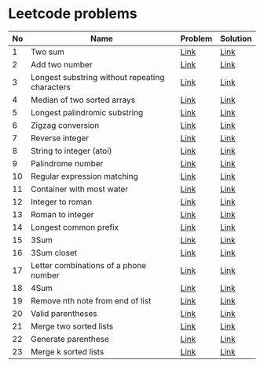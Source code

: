 # Leetcode problems
| No | Name | Problem | Solution |
|----|------|---------|----------|
| 1 | Two sum | [Link](https://leetcode.com/problems/two-sum/description/) | [Link](https://github.com/hieu1911/leetcode/blob/master/easy/1.two-sum.cpp) |
| 2 | Add two number | [Link](https://leetcode.com/problems/add-two-numbers/description/) | [Link](https://github.com/hieu1911/leetcode/blob/master/medium/2.add-two-number.cpp) |
| 3 | Longest substring without repeating characters | [Link](https://leetcode.com/problems/longest-substring-without-repeating-characters/description/) | [Link](https://github.com/hieu1911/leetcode/blob/master/medium/3.longest-substring-without-repeating-characters.cpp) |
| 4 | Median of two sorted arrays | [Link](https://leetcode.com/problems/median-of-two-sorted-arrays/description/) | [Link](https://github.com/hieu1911/leetcode/blob/master/hard/4.median-of-two-sorted-arrays.cpp) |
| 5 | Longest palindromic substring | [Link](https://leetcode.com/problems/longest-palindromic-substring/description/) | [Link](https://github.com/hieu1911/leetcode/blob/master/hard/5.longest-palindromic-substring.cpp) |
| 6 | Zigzag conversion | [Link](https://leetcode.com/problems/zigzag-conversion/description/) | [Link](https://github.com/hieu1911/leetcode/blob/master/medium/6.zigzag-conversion.cpp) |
| 7 | Reverse integer | [Link](https://leetcode.com/problems/reverse-integer/description/) | [Link](https://leetcode.com/problems/zigzag-conversion/description/) | [Link](https://github.com/hieu1911/leetcode/blob/master/medium/7.reverse-integer.cpp) |
| 8 | String to integer (atoi) | [Link](https://leetcode.com/problems/string-to-integer-atoi/) | [Link](https://github.com/hieu1911/leetcode/blob/master/medium/8.string-to-integer-atoi.cpp) |
| 9 | Palindrome number | [Link](https://leetcode.com/problems/palindrome-number/description/) | [Link](https://github.com/hieu1911/leetcode/blob/master/easy/9.palindrome-number.cpp) |
| 10 | Regular expression matching | [Link](https://leetcode.com/problems/regular-expression-matching/description/) | [Link](https://github.com/hieu1911/leetcode/blob/master/hard/10.regular-expression-matching.cpp) |
| 11 | Container with most water | [Link](https://leetcode.com/problems/container-with-most-water/) | [Link](https://github.com/hieu1911/leetcode/blob/master/medium/11.container-with-most-water.cpp) |
| 12 | Integer to roman | [Link](https://leetcode.com/problems/integer-to-roman/) | [Link](https://github.com/hieu1911/leetcode/blob/master/medium/12.integer-to-roman.cpp) |
| 13 | Roman to integer | [Link](https://leetcode.com/problems/roman-to-integer/) | [Link](https://github.com/hieu1911/leetcode/blob/master/easy/13.roman-to-integer.cpp) |
| 14 | Longest common prefix | [Link](https://leetcode.com/problems/longest-common-prefix/description/) | [Link](https://github.com/hieu1911/leetcode/blob/master/easy/14.longest-common-prefix.cpp) |
| 15 | 3Sum | [Link](https://leetcode.com/problems/3sum/) | [Link](https://github.com/hieu1911/leetcode/blob/master/medium/15.3sum.cpp) |
| 16 | 3Sum closet | [Link](https://leetcode.com/problems/3sum-closest/description/) | [Link](https://github.com/hieu1911/leetcode/blob/master/medium/16.3sum-closet.cpp) |
| 17 | Letter combinations of a phone number | [Link](https://leetcode.com/problems/letter-combinations-of-a-phone-number/description/) | [Link](https://github.com/hieu1911/leetcode/blob/master/medium/17.letter-combinations-of-a-phone-number.cpp) |
| 18 | 4Sum | [Link](https://leetcode.com/problems/4sum/) | [Link](https://github.com/hieu1911/leetcode/blob/master/medium/18.4sum.cpp) |
| 19 | Remove nth note from end of list | [Link](https://leetcode.com/problems/remove-nth-node-from-end-of-list) | [Link](https://github.com/hieu1911/leetcode/blob/master/medium/19.remove-nth-node-from-end-of-list.cpp) |
| 20 | Valid parentheses | [Link](https://leetcode.com/problems/valid-parentheses/) | [Link](https://github.com/hieu1911/leetcode/blob/master/easy/20.valid-parenthese.cpp) |
| 21 | Merge two sorted lists | [Link](https://leetcode.com/problems/merge-two-sorted-lists/) | [Link](https://github.com/hieu1911/leetcode/blob/master/easy/21.merge-two-sorted-lists.cpp) |
| 22 | Generate parenthese | [Link](https://leetcode.com/problems/generate-parentheses/description/) | [Link](https://github.com/hieu1911/leetcode/blob/master/medium/22.generate-parenthese.cpp) |
| 23 | Merge k sorted lists | [Link](https://leetcode.com/problems/merge-k-sorted-lists/description/) | [Link](https://github.com/hieu1911/leetcode/blob/master/hard/23.merge-k-sorted-lists.cpp) |